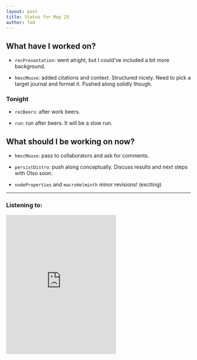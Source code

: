 ```yaml
---
layout: post 
title: Status for May 25 
author: Tad
---
```


## What have I worked on?

* `recPresentation`: went alright, but I could've included a bit more background. 

* `hmscMouse`: added citations and context. Structured nicely. Need to pick a target journal and format it. Pushed along solidly though. 




### Tonight

* `recBeers`: after work beers. 

* `run`: run after beers. It will be a slow run. 



## What should I be working on now?

* `hmscMouse`: pass to collaborators and ask for comments.

* `persistDistro`: push along conceptually. Discuss results and next steps with Otso soon. 

* `nodeProperties` and `macroHelminth` minor revisions! (exciting)




--- 

### Listening to:

<iframe src='https://embed.spotify.com/?uri=spotify%3Atrack%3A2ig8jhdCVRqvFfjenbHyKY' width='300' height='380' frameborder='0' allowtransparency='true'></iframe>

<i class='fa fa-code' style='color:pink'></i>
